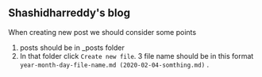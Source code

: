 ## Shashidharreddy's blog

When creating new post we should consider some points
1. posts should be in _posts folder
2. In that folder click `Create new file`.
3 file name should be in this format `year-month-day-file-name.md (2020-02-04-somthing.md)` .
